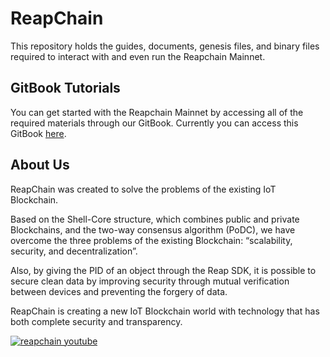 # ReapChain

This repository holds the guides, documents, genesis files, and binary files required to interact with and even run the Reapchain Mainnet.

## GitBook Tutorials

You can get started with the Reapchain Mainnet by accessing all of the required materials through our GitBook. Currently you can access this GitBook [here](https://reapchain.gitbook.io/reapchain-mainnet).

## About Us

ReapChain was created to solve the problems of the existing IoT Blockchain.

Based on the Shell-Core structure, which combines public and private Blockchains, and the two-way consensus algorithm (PoDC), we have overcome the three problems of the existing Blockchain: “scalability, security, and decentralization”.

Also, by giving the PID of an object through the Reap SDK, it is possible to secure clean data by improving security through mutual verification between devices and preventing the forgery of data.

ReapChain is creating a new IoT Blockchain world with technology that has both complete security and transparency.

[![reapchain youtube](https://img.youtube.com/vi/0VdbTC2w5D8/sddefault.jpg)](https://www.youtube.com/watch?v=0VdbTC2w5D8)
